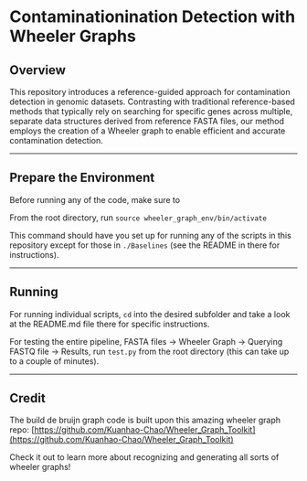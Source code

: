 # Contaminationination Detection with Wheeler Graphs

## Overview

This repository introduces a reference-guided approach for contamination detection in genomic datasets. Contrasting with traditional reference-based methods that typically rely on searching for specific genes across multiple, separate data structures derived from reference FASTA files, our method employs the creation of a Wheeler graph to enable efficient and accurate contamination detection.

---

## Prepare the Environment

Before running any of the code, make sure to

From the root directory, run `source wheeler_graph_env/bin/activate`

This command should have you set up for running any of the scripts in this repository except for those in `./Baselines` (see the README in there for instructions).

---

## Running

For running individual scripts, `cd` into the desired subfolder and take a look at the README.md file there for specific instructions.

For testing the entire pipeline, FASTA files -> Wheeler Graph -> Querying FASTQ file -> Results, run `test.py` from the root directory (this can take up to a couple of minutes).

---

## Credit

The build de bruijn graph code is built upon this amazing wheeler graph repo: [https://github.com/Kuanhao-Chao/Wheeler_Graph_Toolkit](https://github.com/Kuanhao-Chao/Wheeler_Graph_Toolkit)

Check it out to learn more about recognizing and generating all sorts of wheeler graphs!

